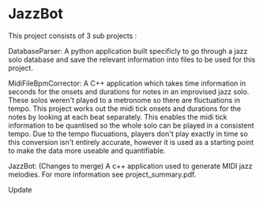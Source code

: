 # JazzBot

This project consists of 3 sub projects :

DatabaseParser:
A python application built specificly to go through a jazz solo database and save the relevant information into files to be used for this project.

MidiFileBpmCorrector:
A C++ application which takes time information in seconds for the onsets and durations for notes in an improvised jazz solo. These solos weren't played to a metronome so there are fluctuations in tempo. This project works out the midi tick onsets and durations for the notes by looking at each beat separately. This enables the midi tick information to be quantised so the whole solo can be played in a consistent tempo. Due to the tempo flucuations, players don't play exactly in time so this conversion isn't entirely accurate, however it is used as a starting point to make the data more useable and quantifiable.

JazzBot: (Changes to merge)
A c++ application used to generate MIDI jazz melodies. For more information see project_summary.pdf. 

Update


 
